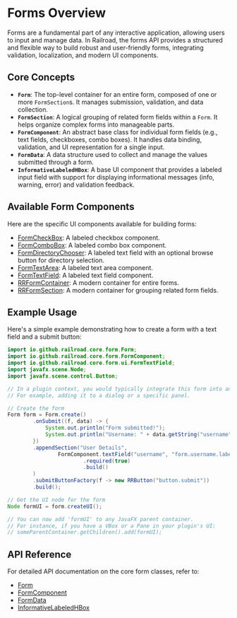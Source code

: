 # Forms Overview

Forms are a fundamental part of any interactive application, allowing users to input and manage data. In Railroad, the forms API provides a structured and flexible way to build robust and user-friendly forms, integrating validation, localization, and modern UI components.

## Core Concepts

- **`Form`**: The top-level container for an entire form, composed of one or more `FormSection`s. It manages submission, validation, and data collection.
- **`FormSection`**: A logical grouping of related form fields within a `Form`. It helps organize complex forms into manageable parts.
- **`FormComponent`**: An abstract base class for individual form fields (e.g., text fields, checkboxes, combo boxes). It handles data binding, validation, and UI representation for a single input.
- **`FormData`**: A data structure used to collect and manage the values submitted through a form.
- **`InformativeLabeledHBox`**: A base UI component that provides a labeled input field with support for displaying informational messages (info, warning, error) and validation feedback.

## Available Form Components

Here are the specific UI components available for building forms:

- [FormCheckBox](./form-check-box.md): A labeled checkbox component.
- [FormComboBox](./form-combo-box.md): A labeled combo box component.
- [FormDirectoryChooser](./form-directory-chooser.md): A labeled text field with an optional browse button for directory selection.
- [FormTextArea](./form-text-area.md): A labeled text area component.
- [FormTextField](./form-text-field.md): A labeled text field component.
- [RRFormContainer](./rr-form-container.md): A modern container for entire forms.
- [RRFormSection](./rr-form-section.md): A modern container for grouping related form fields.

## Example Usage

Here's a simple example demonstrating how to create a form with a text field and a submit button:

```java
import io.github.railroad.core.form.Form;
import io.github.railroad.core.form.FormComponent;
import io.github.railroad.core.form.ui.FormTextField;
import javafx.scene.Node;
import javafx.scene.control.Button;

// In a plugin context, you would typically integrate this form into an existing UI.
// For example, adding it to a dialog or a specific panel.

// Create the form
Form form = Form.create()
        .onSubmit((f, data) -> {
            System.out.println("Form submitted!");
            System.out.println("Username: " + data.getString("username"));
        })
        .appendSection("User Details",
                FormComponent.textField("username", "form.username.label")
                        .required(true)
                        .build()
        )
        .submitButtonFactory(f -> new RRButton("button.submit"))
        .build();

// Get the UI node for the form
Node formUI = form.createUI();

// You can now add 'formUI' to any JavaFX parent container.
// For instance, if you have a VBox or a Pane in your plugin's UI:
// someParentContainer.getChildren().add(formUI);
```

## API Reference

For detailed API documentation on the core form classes, refer to:

- [Form](./form.md)
- [FormComponent](./form-component.md)
- [FormData](./form-data.md)
- [InformativeLabeledHBox](./informative-labeled-h-box.md)
